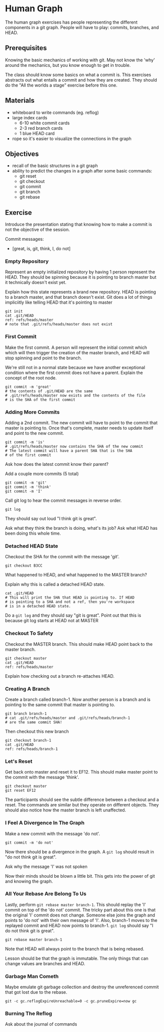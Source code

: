 # Human Graph

The human graph exercises has people representing the different components in
a git graph. People will have to play: commits, branches, and HEAD.

## Prerequisites

Knowing the basic mechanics of working with git. May not know the 'why' around
the mechanics, but you know enough to get in trouble.

The class should know some basics on what a commit is. This exercises abstracts
out what entails a commit and how they are created. They should do the "All the
worlds a stage" exercise before this one.

## Materials

* whiteboard to write commands (eg. reflog)
* large index cards
  * 6-10 white commit cards
  * 2-3  red branch cards
  * 1    blue HEAD card
* rope so it's easier to visualize the connections in the graph

## Objectives

* recall of the basic structures in a git graph
* ability to predict the changes in a graph after some basic commands:
  * git reset
  * git checkout
  * git commit
  * git branch
  * git rebase

## Exercise

Introduce the presentation stating that knowing how to make a commit is not
the objective of the session.

Commit messages:
  - [great, is, git, think, I, do not]

### Empty Repository

Represent an empty initialized repository by having 1 person represent the
HEAD. They should be spinning because it is pointing to branch master but it
technically doesn't exist yet.

Explain how this state represents a brand new repository. HEAD is pointing to a
branch master, and that branch doesn't exist. Git does a lot of things
impliciitly like telling HEAD that it's pointing to master

    git init
    cat .git/HEAD
    ref: refs/heads/master
    # note that .git/refs/heads/master does not exist

### First Commit

Make the first commit. A person will represent the initial commit which
which will then trigger the creation of the master branch, and HEAD will
stop spinning and point to the branch.

We're still not in a normal state because we have another exceptional condition
where the first commit does not have a parent. Explain the concept of the root
node.

    git commit -m 'great'
    # the contents of .git/HEAD are the same
    # .git/refs/heads/master now exists and the contents of the file
    # is the SHA of the first commit

### Adding More Commits

Adding a 2nd commit. The new commit will have to point to the commit that
master is pointing to. Once that's complete, master needs to update itself and
point to the new commit. 

    git commit -m 'is'
    # .git/refs/heads/master now contains the SHA of the new commit
    # The latest commit will have a parent SHA that is the SHA
    # of the first commit

Ask how does the latest commit know their parent?

Add a couple more commits (5 total) 

    git commit -m 'git'
    git commit -m 'think'
    git commit -m 'I'

Call git log to hear the commit messages in reverse order.

    git log

They should say out loud "I think git is great".

Ask what they think the branch is doing, what's its job?
Ask what HEAD has been doing this whole time.

### Detached HEAD State

Checkout the SHA for the commit with the message 'git'.

    git checkout B3CC

What happened to HEAD, and what happened to the MASTER branch?

Explain why this is called a detached HEAD state.

    cat .git/HEAD
    # This will print the SHA that HEAD is pointing to. If HEAD
    # is pointing to a SHA and not a ref, then you're workspace
    # is in a detached HEAD state.

Do a `git log` and they should say "git is great". Point out that this is
because git log starts at HEAD not at MASTER

### Checkout To Safety

Checkout the MASTER branch. This should make HEAD point back to the
master branch.

    git checkout master
    cat .git/HEAD
    ref: refs/heads/master

Explain how checking out a branch re-attaches HEAD.

### Creating A Branch

Create a branch called branch-1. Now another person is a branch and is
pointing to the same commit that master is pointing to.

    git branch branch-1
    # cat .git/refs/heads/master and .git/refs/heads/branch-1
    # are the same commit SHA!

Then checkout this new branch

    git checkout branch-1
    cat .git/HEAD
    ref: refs/heads/branch-1

### Let's Reset


Get back onto master and reset it to EF12. This should make master point to the commit with
the message 'think'.

    git checkout master
    git reset EF12

The participants should see the subtle difference between a checkout and a
reset. The commands are similar but they operate on different objects. They
should also notice how the master branch is left unaffected.

### I Feel A Divergence In The Graph

Make a new commit with the message 'do not'.

    git commit -m 'do not'

Now there should be a divergence in the graph. A `git log` should result in
"do not think git is great".

Ask why the message 'I' was not spoken

Now their minds should be blown a little bit. This gets into the power of git
and knowing the graph.

### All Your Rebase Are Belong To Us

Lastly, perform `git rebase master branch-1`. This should replay the 'I'
commit on top of the 'do not' commit. The tricky part about this one is that the
original 'I' commit does not change. Someone else joins the graph and points to
'do not' with their own message of 'I'. Also, branch-1 moves to the replayed
commit and HEAD now points to branch-1. `git log` should say "I do not think git
is great".

    git rebase master branch-1

Note that HEAD will always point to the branch that is being rebased.

Lesson should be that the graph is immutable. The only things that can change
values are branches and HEAD.

### Garbage Man Cometh

Maybe emulate git garbage collection and destroy the unreferenced commit
that got lost due to the rebase.

    git -c gc.reflogExpireUnreachable=0 -c gc.pruneExpire=now gc

### Burning The Reflog

Ask about the journal of commands


